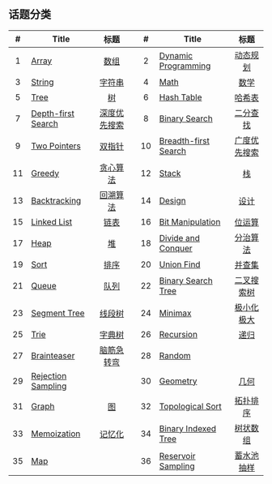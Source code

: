 <!--|This file generated by command(leetcode tag); DO NOT EDIT.            |-->
<!--+----------------------------------------------------------------------+-->
<!--|@author    Openset <openset.wang@gmail.com>                           |-->
<!--|@link      https://github.com/openset                                 |-->
<!--|@home      https://github.com/openset/leetcode                        |-->
<!--+----------------------------------------------------------------------+-->

## 话题分类

| # | Title | 标题 | | # | Title | 标题 |
| :-: | - | :-: | - | :-: | - | :-: |
| 1 | [Array](https://github.com/openset/leetcode/tree/master/tag/array/README.md) | [数组](https://github.com/openset/leetcode/tree/master/tag/array/README.md) | | 2 | [Dynamic Programming](https://github.com/openset/leetcode/tree/master/tag/dynamic-programming/README.md) | [动态规划](https://github.com/openset/leetcode/tree/master/tag/dynamic-programming/README.md) | 
| 3 | [String](https://github.com/openset/leetcode/tree/master/tag/string/README.md) | [字符串](https://github.com/openset/leetcode/tree/master/tag/string/README.md) | | 4 | [Math](https://github.com/openset/leetcode/tree/master/tag/math/README.md) | [数学](https://github.com/openset/leetcode/tree/master/tag/math/README.md) | 
| 5 | [Tree](https://github.com/openset/leetcode/tree/master/tag/tree/README.md) | [树](https://github.com/openset/leetcode/tree/master/tag/tree/README.md) | | 6 | [Hash Table](https://github.com/openset/leetcode/tree/master/tag/hash-table/README.md) | [哈希表](https://github.com/openset/leetcode/tree/master/tag/hash-table/README.md) | 
| 7 | [Depth-first Search](https://github.com/openset/leetcode/tree/master/tag/depth-first-search/README.md) | [深度优先搜索](https://github.com/openset/leetcode/tree/master/tag/depth-first-search/README.md) | | 8 | [Binary Search](https://github.com/openset/leetcode/tree/master/tag/binary-search/README.md) | [二分查找](https://github.com/openset/leetcode/tree/master/tag/binary-search/README.md) | 
| 9 | [Two Pointers](https://github.com/openset/leetcode/tree/master/tag/two-pointers/README.md) | [双指针](https://github.com/openset/leetcode/tree/master/tag/two-pointers/README.md) | | 10 | [Breadth-first Search](https://github.com/openset/leetcode/tree/master/tag/breadth-first-search/README.md) | [广度优先搜索](https://github.com/openset/leetcode/tree/master/tag/breadth-first-search/README.md) | 
| 11 | [Greedy](https://github.com/openset/leetcode/tree/master/tag/greedy/README.md) | [贪心算法](https://github.com/openset/leetcode/tree/master/tag/greedy/README.md) | | 12 | [Stack](https://github.com/openset/leetcode/tree/master/tag/stack/README.md) | [栈](https://github.com/openset/leetcode/tree/master/tag/stack/README.md) | 
| 13 | [Backtracking](https://github.com/openset/leetcode/tree/master/tag/backtracking/README.md) | [回溯算法](https://github.com/openset/leetcode/tree/master/tag/backtracking/README.md) | | 14 | [Design](https://github.com/openset/leetcode/tree/master/tag/design/README.md) | [设计](https://github.com/openset/leetcode/tree/master/tag/design/README.md) | 
| 15 | [Linked List](https://github.com/openset/leetcode/tree/master/tag/linked-list/README.md) | [链表](https://github.com/openset/leetcode/tree/master/tag/linked-list/README.md) | | 16 | [Bit Manipulation](https://github.com/openset/leetcode/tree/master/tag/bit-manipulation/README.md) | [位运算](https://github.com/openset/leetcode/tree/master/tag/bit-manipulation/README.md) | 
| 17 | [Heap](https://github.com/openset/leetcode/tree/master/tag/heap/README.md) | [堆](https://github.com/openset/leetcode/tree/master/tag/heap/README.md) | | 18 | [Divide and Conquer](https://github.com/openset/leetcode/tree/master/tag/divide-and-conquer/README.md) | [分治算法](https://github.com/openset/leetcode/tree/master/tag/divide-and-conquer/README.md) | 
| 19 | [Sort](https://github.com/openset/leetcode/tree/master/tag/sort/README.md) | [排序](https://github.com/openset/leetcode/tree/master/tag/sort/README.md) | | 20 | [Union Find](https://github.com/openset/leetcode/tree/master/tag/union-find/README.md) | [并查集](https://github.com/openset/leetcode/tree/master/tag/union-find/README.md) | 
| 21 | [Queue](https://github.com/openset/leetcode/tree/master/tag/queue/README.md) | [队列](https://github.com/openset/leetcode/tree/master/tag/queue/README.md) | | 22 | [Binary Search Tree](https://github.com/openset/leetcode/tree/master/tag/binary-search-tree/README.md) | [二叉搜索树](https://github.com/openset/leetcode/tree/master/tag/binary-search-tree/README.md) | 
| 23 | [Segment Tree](https://github.com/openset/leetcode/tree/master/tag/segment-tree/README.md) | [线段树](https://github.com/openset/leetcode/tree/master/tag/segment-tree/README.md) | | 24 | [Minimax](https://github.com/openset/leetcode/tree/master/tag/minimax/README.md) | [极小化极大](https://github.com/openset/leetcode/tree/master/tag/minimax/README.md) | 
| 25 | [Trie](https://github.com/openset/leetcode/tree/master/tag/trie/README.md) | [字典树](https://github.com/openset/leetcode/tree/master/tag/trie/README.md) | | 26 | [Recursion](https://github.com/openset/leetcode/tree/master/tag/recursion/README.md) | [递归](https://github.com/openset/leetcode/tree/master/tag/recursion/README.md) | 
| 27 | [Brainteaser](https://github.com/openset/leetcode/tree/master/tag/brainteaser/README.md) | [脑筋急转弯](https://github.com/openset/leetcode/tree/master/tag/brainteaser/README.md) | | 28 | [Random](https://github.com/openset/leetcode/tree/master/tag/random/README.md) | [](https://github.com/openset/leetcode/tree/master/tag/random/README.md) | 
| 29 | [Rejection Sampling](https://github.com/openset/leetcode/tree/master/tag/rejection-sampling/README.md) | [](https://github.com/openset/leetcode/tree/master/tag/rejection-sampling/README.md) | | 30 | [Geometry](https://github.com/openset/leetcode/tree/master/tag/geometry/README.md) | [几何](https://github.com/openset/leetcode/tree/master/tag/geometry/README.md) | 
| 31 | [Graph](https://github.com/openset/leetcode/tree/master/tag/graph/README.md) | [图](https://github.com/openset/leetcode/tree/master/tag/graph/README.md) | | 32 | [Topological Sort](https://github.com/openset/leetcode/tree/master/tag/topological-sort/README.md) | [拓扑排序](https://github.com/openset/leetcode/tree/master/tag/topological-sort/README.md) | 
| 33 | [Memoization](https://github.com/openset/leetcode/tree/master/tag/memoization/README.md) | [记忆化](https://github.com/openset/leetcode/tree/master/tag/memoization/README.md) | | 34 | [Binary Indexed Tree](https://github.com/openset/leetcode/tree/master/tag/binary-indexed-tree/README.md) | [树状数组](https://github.com/openset/leetcode/tree/master/tag/binary-indexed-tree/README.md) | 
| 35 | [Map](https://github.com/openset/leetcode/tree/master/tag/map/README.md) | [](https://github.com/openset/leetcode/tree/master/tag/map/README.md) | | 36 | [Reservoir Sampling](https://github.com/openset/leetcode/tree/master/tag/reservoir-sampling/README.md) | [蓄水池抽样](https://github.com/openset/leetcode/tree/master/tag/reservoir-sampling/README.md) | 
